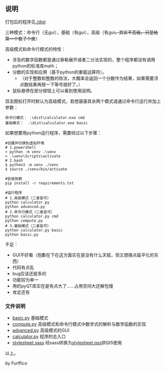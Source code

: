 ## 说明

打包后的程序见[./dist](dist)

三种模式：命令行（无gui），基础（有gui），高级（有gui~~，其实不高级，只是给第一个套了个皮~~）

高级模式和命令行模式的特性：
- 涉及的数学函数都是通过泰勒展开或者二分法实现的，整个程序都没有调用python的标准库math；
- 分数的实现和应用（基于python的重载运算符）。
  - （对于整数和整数的除法，大概率会返回一个分数作为结果，如果需要浮点数结果再按一下等号就好了。）
- 鼠标悬停在部分按钮上可以看到使用说明。

双击图标打开时默认为高级模式，若想康康其余两个模式请通过命令行运行并加上参数：

```
命令行模式： .\dist\calculator.exe cmd
基础模式：  .\dist\calculator.exe basic
```

如果想要用python运行程序，需要经过以下步骤：

```
#创建并切换到虚拟环境
# 1.powershell
> python -m venv .\venv
> .\venv\Scripts\activate
# 2.bash
$ python3 -m venv ./venv
$ source ./venv/bin/activate

#安装依赖
pip install -r requirements.txt

#运行程序
# 1.高级模式（二者皆可）
python calculator.py
python advanced.py
# 2.命令行模式（二者皆可）
python calculator.py cmd
python compute.py
# 3.基础模式（二者皆可）
python calculator.py basic
python basic.py
```

不足：
- GUI不好看（抱歉在下在这方面实在是没有什么天赋，但又想搞点扁平化的东西）
- 代码有点乱
- bug应该还挺多的
- 功能较为单一
- 用的pyQT库实在是有点大了……占用空间大还解包慢
- 肯定还有

### 文件说明
- [basic.py](basic.py) 基础模式
- [compute.py](compute.py) 高级模式和命令行模式中数学式的解析与数学函数的实现
- [advanced.py](advanced.py) 高级模式的GUI
- [calculator.py](calculator.py) 程序的总入口
- [stylesheet.sass](stylesheet.sass) 经sass转换为[stylesheet.qss](stylesheet.qss)供Qt5使用

以上。

by Furffico
